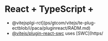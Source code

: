 # React + TypeScript + 

- @vitejsplgi-rct](ps/gtcom/vitejs/te-plug-ectblob/i/paca/pluginreact/RADM.md) 
- [@vitejs/plugin-react-swc](https://github.com/vitejs/vite-plugin-react-swc) uses [SWC](https/

